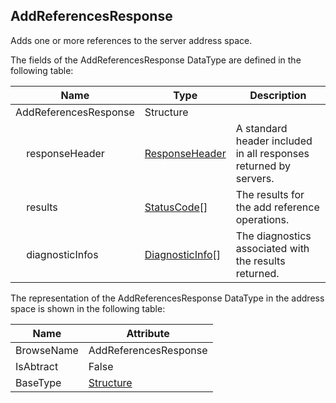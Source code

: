 <!-- datatype -->
## AddReferencesResponse
Adds one or more references to the server address space.  
<!-- end of description -->
The fields of the AddReferencesResponse DataType are defined in the following table:  

|Name|Type|Description|
|---|---|---|
|AddReferencesResponse|Structure||
|&nbsp;&nbsp;&nbsp;&nbsp;responseHeader|[ResponseHeader](../../../Part4/Services/ResponseHeader/readme.md)|A standard header included in all responses returned by servers.|
|&nbsp;&nbsp;&nbsp;&nbsp;results|[StatusCode](../../../Part4/DataTypes/StatusCode/readme.md)[]|The results for the add reference operations.|
|&nbsp;&nbsp;&nbsp;&nbsp;diagnosticInfos|[DiagnosticInfo](../../../Part4/DataTypes/DiagnosticInfo/readme.md)[]|The diagnostics associated with the results returned.|

The representation of the AddReferencesResponse DataType in the address space is shown in the following table:  

|Name|Attribute|
|---|---|
|BrowseName|AddReferencesResponse|
|IsAbtract|False|
|BaseType|[Structure](../../../Part3/DataTypes/Structure/readme.md)|

